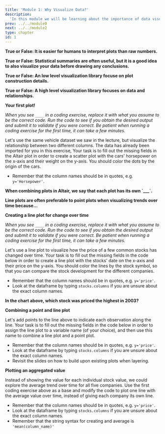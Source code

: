 ```yaml
---
title: 'Module 1: Why Visualize Data?'
description:
  'In this module we will be learning about the importance of data visualization and how a grammar of graphics can help us effectively visualize data.'
prev: ../../module0
next: ../../module2
type: chapter
id: 1
---
```


<exercise id="0" title="Module Learning Outcomes"  type="slides, video">
<slides source="module1/module1_00" shot="0" start="3:5707" end="4:5306"> </slides>
</exercise>


<exercise id="1" title="What is Data Visualization?" type="slides,video">
<slides source="module1/module1_01" shot="1" start="0:003" end="07:12"> </slides>
</exercise>

<exercise id="2" title="Exercises">
<p><strong>True or False: It is easier for humans to interpret plots than raw numbers.</strong></p>
<choice id="1" >
<opt text="True"  correct="true"></opt>
<opt text="False"></opt>
</choice>

<p><strong>True or False: Statistical summaries are often useful,
but it is a good idea to also visualize your data before drawing any conclusions.</strong></p>
<choice id="2" >
<opt text="True"  correct="true"></opt>
<opt text="False"></opt>
</choice>
</exercise>


<exercise id="3" title="How Can We Visualize Data?" type="slides,video">
<slides source="module1/module1_02" shot="1" start="0:003" end="07:12"> </slides>
</exercise>

<exercise id="4" title="Exercises">
<p><strong>True or False: An low level visualization library focuse on plot construction details.</strong></p>
<choice id="3" >
<opt text="True"  correct="true"></opt>
<opt text="False"></opt>
</choice>

<p><strong>True or False: A high level visualization library focuses on data and relationships.</strong></p>
<choice id="4" >
<opt text="True"  correct="true"></opt>
<opt text="False"></opt>
</choice>

**Your first plot!**

*When you see `____` in a coding exercise,
replace it with what you assume to be the correct code.
Run the code to see if you obtain the desired output
and submit it to validate if you were correct.
Be patient when running a coding exercise for the first time,
it can take a few minutes.*

Let's use the same vehicle dataset we saw in the lecture,
but visualize the relationship between two different columns.
The data has already been imported for you in this exercise,
Your task is to fill out the missing fields in the Altair plot
in order to create a scatter plot
with the cars' horsepower on the x-axis and their weight on the y-axis.
You should color the dots by the origin of the cars.

<codeblock id="01_03">

- Remember that the column names should be in quotes, e.g. `y='Horsepower'`.

</codeblock>
</exercise>


<exercise id="5" title="Aggregations, Lines, and Layers" type="slides,video">
<slides source="module1/module1_03" shot="1" start="0:003" end="07:12"></slides>
</exercise>


<exercise id="6" title="Exercises">
<p><strong>When combining plots in Altair, we say that each plot has its own `___`.</strong></p>
<choice id="5">
<opt text="Overlay"></opt>
<opt text="Layer"  correct="true"></opt>
<opt text= "Panel"></opt>
</choice>

<p><strong>Line plots are often preferable to point plots when visualizing trends over time because...</p></strong>
<choice id="6">
<opt text="The lines make the plot more visually appealing."></opt>
<opt text= "Line plots are faster to create."></opt>
<opt text="The line makes it easy to see which values are connected in the same group and its slope facilitates our interpretation of the overall trend."  correct="true"></opt>
</choice>

**Creating a line plot for change over time**

*When you see `____` in a coding exercise,
replace it with what you assume to be the correct code.
Run the code to see if you obtain the desired output
and submit it to validate if you were correct.
Be patient when running a coding exercise for the first time,
it can take a few minutes.*

Let's use a line plot to visualize how the price of a few common stocks has changed over time.
Your task is to fill out the missing fields in the code below
in order to create a line plot
with the stocks' date on the x-axis and their price on the y-axis.
You should color the lines by the stock symbol,
so that you can compare the stock development for the different companies.

<codeblock id="01_06">

- Remember that the column names should be in quotes, e.g. `y='price'`.
- Look at the dataframe by typing `stocks.columns` if you are unsure about the exact column names.

</codeblock>

<p><strong>In the chart above, which stock was priced the highest in 2003?</strong></p>
<choice id="7">
<opt text="GOOG"></opt>
<opt text= "AAPL"></opt>
<opt text="IBM"  correct="true"></opt>
</choice>

**Combining a point and line plot**

Let's add points to the line above to indicate each observation along the line.
Your task is to fill out the missing fields in the code below
in order to assign the line plot to a variable name (of your choice),
and then use this name to combine a line plot and a point plot.

<codeblock id="01_07">

- Remember that the column names should be in quotes, e.g. `y='price'`.
- Look at the dataframe by typing `stocks.columns` if you are unsure about the exact column names.
- Revisit the slides on how to build upon existing plots when layering.

</codeblock>

**Plotting an aggregated value**

Instead of showing the value for each individual stock value,
we could explore the average trend over time
for all five companies.
Use the first coding exercise above as a base
and modify the code to plot one line with the average value over time,
instead of giving each company its own line.

<codeblock id="01_08">

- Remember that the column names should be in quotes, e.g. `y='price'`.
- Look at the dataframe by typing `stocks.columns` if you are unsure about the exact column names.
- Remember that the string syntax for creating and average is `'mean(column_name)'`

</codeblock>
</exercise>

<!--
**Question 1**

How many example did the model of this matrix correctly label as "Guard"?

<choice id="1">

<opt text="19">

This is the number of example the model correctly predicted as **Forward**.

</opt>

<opt text= "3">
 
This is the number of examples the model predicted **Guard** when the true label was **Forward**.

</opt>

<opt text="4">

This is the number of examples the model predicted **Forward** when the true label was **Guard**.

</opt>

<opt text="26"  correct="true">

Nice!

</opt>

</choice>


**Question 2**

If **Forward** is the positve label, how many ***false positive*** values?

<choice id="2" >

<opt text="19">

This is the number of example true positives. 

</opt>

<opt text= "3">
 
This is the number of false negatives! 

</opt>

<opt text="4"  correct="true">

Great! This is the number of examples the model predicted **Forward** (positive) when the true label was **Guard** (negative) .

</opt>

<opt text="26" >

This the the number of true negatives. 

</opt>

</choice>


</exercise>


<exercise id="3" title="Question Title Here">

Running a coding exercise for the first time could take a bit of time for everything to load.  Be patient, it could take a few minutes. 

**When you see `____` in a coding exercise, replace it with what you assume to be the correct code.  Run it and see if you obtain the desired output.  Submit your code to validate if you were correct.**

_**Make sure you remove the hash (`#`) symbol in the coding portions of this question.  We have commented them so that the line won't execute and you can test your code after each step.**_

We've seen our basketball dataset before and predicted using `SVC` with it before but this time we are going to have a look at how well our model does by building a confusion matrix. 

Tasks:   
- Import the plotting confusion matrix library. 
- Build a pipeline naed `pipe_bb` that preprocesses with `preprocessor` and builds an `SVC()` model with default hyperparameters. 
- Fit the pipeline on `X_train` and `y_train`. 
- Next, build a confusion matrix using `plot_confusion_matrix` and calling `pipe_bb` and the **test** set. Pick any colour you like with `cmap`. You can find the colour options <a href=" https://matplotlib.org/3.1.0/tutorials/colors/colormaps.html" target="_blank">here</a>.

<codeblock id="01_03">

- Are you using `.shape` to find the dimensions? 

</codeblock>



**Question 1**       
How many features does the data have?

<choice  id="1">
<opt text="8">

This is not the number of features.

</opt>

<opt text="9" correct="true">

Yes! Good job!

</opt>

<opt text="25">

This is not the number of features.

</opt>

<opt text="10">

We don't include the index or the target as a feature.

</opt>
</choice>



**Question 2**      
 How many examples does the data have?

<choice  id="2">

<opt text="9">

This is the total number of columns, not the number of examples.

</opt>

<opt text="8" >

This is the not the number of examples.

</opt>

<opt text="25" correct="true">

Well done!

</opt>

<opt text="26">
This is not the number of examples.

</opt>
</choice>
</exercise>

-->


<exercise id="7" title="What Did We Just Learn?" type="slides, video">
<slides source="module1/module1_end" shot="0" start="04:5307" end="05:5911">
</slides>
</exercise>
